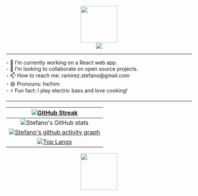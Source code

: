 <!--
**ramirezStefano/ramirezStefano** is a ✨ _special_ ✨ repository because its `README.md` (this file) appears on your GitHub profile.

Here are some ideas to get you started:


- 🔭 I’m currently working on ...
- 🌱 I’m currently learning ...
- 👯 I’m looking to collaborate on ...
- 🤔 I’m looking for help with ...
- 💬 Ask me about ...
- 📫 How to reach me: ...
- 😄 Pronouns: ...
- ⚡ Fun fact: ...
-->

<!-- gif header -->
<div id="header" align="center">
  <img src=https://media.giphy.com/media/HwBlFQZFcAoUcPHZdX/giphy.gif width="100"/>
</div>

<div align="center">
  <a href="https://www.linkedin.com/in/stefano-ramirez-novello/">
    <img src="https://img.shields.io/badge/LinkedIn-blue?logo=linkedin&logoColor=white&style=for-the-badge" />
  </a>
<div>

---

<div align="left">
- 🔭 I’m currently working on a React web app.
<br>
- 👯 I’m looking to collaborate on open source projects.
<br>
- 📫 How to reach me: ramirez.stefano@gmail.com
<br>
- 😄 Pronouns: he/him
<br>
- ⚡ Fun fact: I play electric bass and love cooking!
</div>

---

<!-- table with snippets -->
<!-- on .md tables: https://www.tablesgenerator.com/markdown_tables# -->

|                      [ ![ GitHub Streak ](https://github-readme-streak-stats.herokuapp.com?user=ramirezStefano&theme=dark&hide_border=true&mode=weekly) ](https://git.io/streak-stats)                       |
| :----------------------------------------------------------------------------------------------------------------------------------------------------------------------------------------------------------: |
|                                      ![ Stefano's GitHub stats ](https://github-readme-stats.vercel.app/api?username=ramirezstefano&show_icons=true&theme=highcontrast)                                      |
| [ ![ Stefano's github activity graph ](https://github-readme-activity-graph.cyclic.app/graph?username=ramirezstefano&theme=github-compact) ](https://github.com/ramirezstefano/github-readme-activity-graph) |
|                           [ ![ Top Langs ](https://github-readme-stats.vercel.app/api/top-langs/?username=ramirezStefano) ](https://github.com/ramriezStefano/github-readme-stats)                           |

<!-- gif footer -->
<div id="footer" align="center">
  <img src=https://media.giphy.com/media/HwBlFQZFcAoUcPHZdX/giphy.gif width="100"/>
</div>
